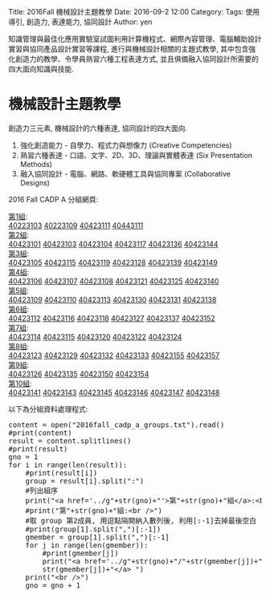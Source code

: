Title: 2016Fall 機械設計主題教學
Date: 2016-09-2 12:00
Category: 
Tags: 使用導引, 創造力, 表達能力, 協同設計
Author: yen

知識管理與最佳化應用實驗室試圖利用計算機程式、網際內容管理、電腦輔助設計實習與協同產品設計實習等課程, 進行與機械設計相關的主題式教學, 其中包含強化創造力的教學、令學員熟習六種工程表達方式, 並且俱備融入協同設計所需要的四大面向知識與技能.

<!-- PELICAN_END_SUMMARY -->

# 機械設計主題教學

創造力三元素, 機械設計的六種表達, 協同設計的四大面向.

1. 強化創造能力 - 自學力、程式力與想像力
(Creative Competencies)
2. 熟習六種表達  - 口語、文字、2D、3D、理論與實體表達
(Six Presentation Methods)
3. 融入協同設計 - 電腦、網路、軟硬體工具與協同專案
(Collaborative Designs)

2016 Fall CADP A 分組網頁:

<a href='../g1'>第1組</a>:<br />
<a href='../g1/40223103'>40223103</a> 
<a href='../g1/40223109'>40223109</a> 
<a href='../g1/40423111'>40423111</a> 
<a href='../g1/40443111'>40443111</a> 
<br />
<a href='../g2'>第2組</a>:<br />
<a href='../g2/40423101'>40423101</a> 
<a href='../g2/40423103'>40423103</a> 
<a href='../g2/40423104'>40423104</a> 
<a href='../g2/40423117'>40423117</a> 
<a href='../g2/40423136'>40423136</a> 
<a href='../g2/40423144'>40423144</a> 
<br />
<a href='../g3'>第3組</a>:<br />
<a href='../g3/40423105'>40423105</a> 
<a href='../g3/40423115'>40423115</a> 
<a href='../g3/40423119'>40423119</a> 
<a href='../g3/40423128'>40423128</a> 
<a href='../g3/40423139'>40423139</a> 
<a href='../g3/40423149'>40423149</a> 
<br />
<a href='../g4'>第4組</a>:<br />
<a href='../g4/40423106'>40423106</a> 
<a href='../g4/40423107'>40423107</a> 
<a href='../g4/40423108'>40423108</a> 
<a href='../g4/40423121'>40423121</a> 
<a href='../g4/40423125'>40423125</a> 
<a href='../g4/40423140'>40423140</a> 
<br />
<a href='../g5'>第5組</a>:<br />
<a href='../g5/40423109'>40423109</a> 
<a href='../g5/40423110'>40423110</a> 
<a href='../g5/40423113'>40423113</a> 
<a href='../g5/40423130'>40423130</a> 
<a href='../g5/40423131'>40423131</a> 
<a href='../g5/40423138'>40423138</a> 
<br />
<a href='../g6'>第6組</a>:<br />
<a href='../g6/40423112'>40423112</a> 
<a href='../g6/40423116'>40423116</a> 
<a href='../g6/40423118'>40423118</a> 
<a href='../g6/40423127'>40423127</a> 
<a href='../g6/40423137'>40423137</a> 
<a href='../g6/40423152'>40423152</a> 
<br />
<a href='../g7'>第7組</a>:<br />
<a href='../g7/40423114'>40423114</a> 
<a href='../g7/40423115'>40423115</a> 
<a href='../g7/40423120'>40423120</a> 
<a href='../g7/40423122'>40423122</a> 
<a href='../g7/40423124'>40423124</a> 
<br />
<a href='../g8'>第8組</a>:<br />
<a href='../g8/40423123'>40423123</a> 
<a href='../g8/40423129'>40423129</a> 
<a href='../g8/40423132'>40423132</a> 
<a href='../g8/40423133'>40423133</a> 
<a href='../g8/40423155'>40423155</a> 
<a href='../g8/40423157'>40423157</a> 
<br />
<a href='../g9'>第9組</a>:<br />
<a href='../g9/40423126'>40423126</a> 
<a href='../g9/40423135'>40423135</a> 
<a href='../g9/40423150'>40423150</a> 
<a href='../g9/40423154'>40423154</a> 
<br />
<a href='../g10'>第10組</a>:<br />
<a href='../g10/40423141'>40423141</a> 
<a href='../g10/40423143'>40423143</a> 
<a href='../g10/40423145'>40423145</a> 
<a href='../g10/40423146'>40423146</a> 
<a href='../g10/40423147'>40423147</a> 
<a href='../g10/40423148'>40423148</a> 
<br />


以下為分組資料處理程式:

<pre class="brush: python">
content = open("2016fall_cadp_a_groups.txt").read()
#print(content)
result = content.splitlines()
#print(result)
gno = 1
for i in range(len(result)):
    #print(result[i])
    group = result[i].split(":")
    #列出組序
    print("&lt;a href='../g"+str(gno)+"'&gt;第"+str(gno)+"組&lt;/a&gt;:&lt;br /&gt;")
    #print("第"+str(gno)+"組:&lt;br /&gt;")
    #取 group 第2成員, 用逗點隔開納入數列後, 利用[:-1]去掉最後空白
    #print(group[1].split(",")[:-1])
    gmember = group[1].split(",")[:-1]
    for j in range(len(gmember)):
        #print(gmember[j])
        print("&lt;a href='../g"+str(gno)+"/"+str(gmember[j])+"'&gt;"+ \
        str(gmember[j])+"&lt;/a&gt; ")
    print("&lt;br /&gt;")
    gno = gno + 1
</pre>



